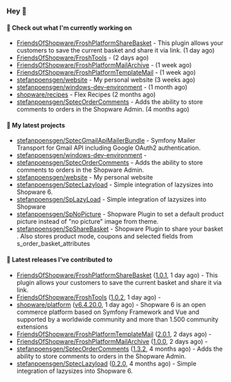 ### Hey 👋

#### 👷 Check out what I'm currently working on

- [FriendsOfShopware/FroshPlatformShareBasket](https://github.com/FriendsOfShopware/FroshPlatformShareBasket) - This plugin allows your customers to save the current basket and share it via link. (1 day ago)
- [FriendsOfShopware/FroshTools](https://github.com/FriendsOfShopware/FroshTools) -  (2 days ago)
- [FriendsOfShopware/FroshPlatformMailArchive](https://github.com/FriendsOfShopware/FroshPlatformMailArchive) -  (1 week ago)
- [FriendsOfShopware/FroshPlatformTemplateMail](https://github.com/FriendsOfShopware/FroshPlatformTemplateMail) -  (1 week ago)
- [stefanpoensgen/website](https://github.com/stefanpoensgen/website) - My personal website (3 weeks ago)
- [stefanpoensgen/windows-dev-environment](https://github.com/stefanpoensgen/windows-dev-environment) -  (1 month ago)
- [shopware/recipes](https://github.com/shopware/recipes) - Flex Recipes (2 months ago)
- [stefanpoensgen/SptecOrderComments](https://github.com/stefanpoensgen/SptecOrderComments) - Adds the ability to store comments to orders in the Shopware Admin. (4 months ago)

#### 🌱 My latest projects

- [stefanpoensgen/SptecGmailApiMailerBundle](https://github.com/stefanpoensgen/SptecGmailApiMailerBundle) - Symfony Mailer Transport for Gmail API including Google OAuth2 authentication.
- [stefanpoensgen/windows-dev-environment](https://github.com/stefanpoensgen/windows-dev-environment) - 
- [stefanpoensgen/SptecOrderComments](https://github.com/stefanpoensgen/SptecOrderComments) - Adds the ability to store comments to orders in the Shopware Admin.
- [stefanpoensgen/website](https://github.com/stefanpoensgen/website) - My personal website
- [stefanpoensgen/SptecLazyload](https://github.com/stefanpoensgen/SptecLazyload) - Simple integration of lazysizes into Shopware 6.
- [stefanpoensgen/SpLazyLoad](https://github.com/stefanpoensgen/SpLazyLoad) - Simple integration of lazysizes into Shopware
- [stefanpoensgen/SpNoPicture](https://github.com/stefanpoensgen/SpNoPicture) - Shopware Plugin to set a default product picture instead of &#34;no picture&#34; image from theme.
- [stefanpoensgen/SpShareBasket](https://github.com/stefanpoensgen/SpShareBasket) - Shopware Plugin to share your basket . Also stores product mode, coupons and selected fields from s_order_basket_attributes

#### 🔭 Latest releases I've contributed to

- [FriendsOfShopware/FroshPlatformShareBasket](https://github.com/FriendsOfShopware/FroshPlatformShareBasket) ([1.0.1](https://github.com/FriendsOfShopware/FroshPlatformShareBasket/releases/tag/1.0.1), 1 day ago) - This plugin allows your customers to save the current basket and share it via link.
- [FriendsOfShopware/FroshTools](https://github.com/FriendsOfShopware/FroshTools) ([1.0.2](https://github.com/FriendsOfShopware/FroshTools/releases/tag/1.0.2), 1 day ago) - 
- [shopware/platform](https://github.com/shopware/platform) ([v6.4.20.0](https://github.com/shopware/platform/releases/tag/v6.4.20.0), 1 day ago) - Shopware 6 is an open commerce platform based on Symfony Framework and Vue and supported by a worldwide community and more than 1.500 community extensions
- [FriendsOfShopware/FroshPlatformTemplateMail](https://github.com/FriendsOfShopware/FroshPlatformTemplateMail) ([2.0.1](https://github.com/FriendsOfShopware/FroshPlatformTemplateMail/releases/tag/2.0.1), 2 days ago) - 
- [FriendsOfShopware/FroshPlatformMailArchive](https://github.com/FriendsOfShopware/FroshPlatformMailArchive) ([1.0.0](https://github.com/FriendsOfShopware/FroshPlatformMailArchive/releases/tag/1.0.0), 2 days ago) - 
- [stefanpoensgen/SptecOrderComments](https://github.com/stefanpoensgen/SptecOrderComments) ([1.3.2](https://github.com/stefanpoensgen/SptecOrderComments/releases/tag/1.3.2), 4 months ago) - Adds the ability to store comments to orders in the Shopware Admin.
- [stefanpoensgen/SptecLazyload](https://github.com/stefanpoensgen/SptecLazyload) ([0.2.0](https://github.com/stefanpoensgen/SptecLazyload/releases/tag/0.2.0), 4 months ago) - Simple integration of lazysizes into Shopware 6.
